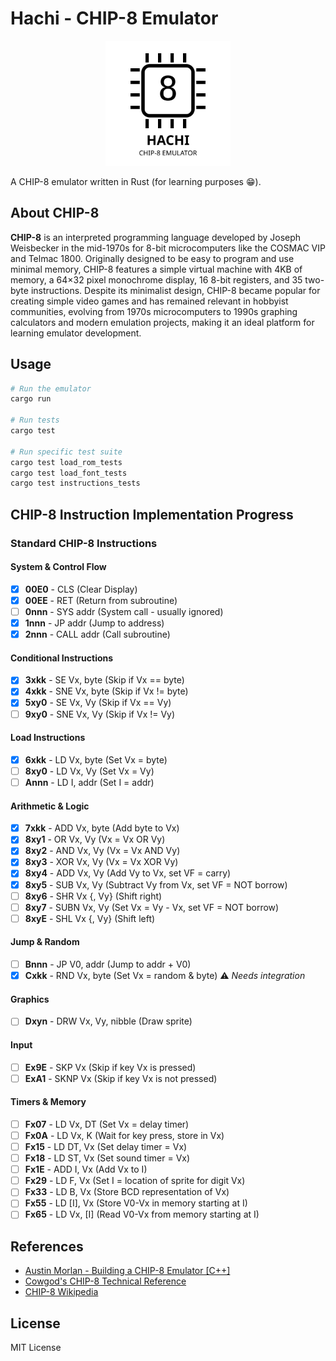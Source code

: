 # Hachi - CHIP-8 Emulator

<div align="center">
  <img src="images/logo.svg" alt="Hachi CHIP-8 Emulator Logo" width="200"/>
</div>

A CHIP-8 emulator written in Rust (for learning purposes 😁).

## About CHIP-8

**CHIP-8** is an interpreted programming language developed by Joseph Weisbecker in the mid-1970s for 8-bit microcomputers like the COSMAC VIP and Telmac 1800. Originally designed to be easy to program and use minimal memory, CHIP-8 features a simple virtual machine with 4KB of memory, a 64×32 pixel monochrome display, 16 8-bit registers, and 35 two-byte instructions. Despite its minimalist design, CHIP-8 became popular for creating simple video games and has remained relevant in hobbyist communities, evolving from 1970s microcomputers to 1990s graphing calculators and modern emulation projects, making it an ideal platform for learning emulator development.

## Usage

```bash
# Run the emulator
cargo run

# Run tests
cargo test

# Run specific test suite
cargo test load_rom_tests
cargo test load_font_tests
cargo test instructions_tests
```

## CHIP-8 Instruction Implementation Progress

### Standard CHIP-8 Instructions

#### System & Control Flow
- [x] **00E0** - CLS (Clear Display)
- [x] **00EE** - RET (Return from subroutine)
- [ ] **0nnn** - SYS addr (System call - usually ignored)
- [x] **1nnn** - JP addr (Jump to address)
- [x] **2nnn** - CALL addr (Call subroutine)

#### Conditional Instructions
- [x] **3xkk** - SE Vx, byte (Skip if Vx == byte)
- [x] **4xkk** - SNE Vx, byte (Skip if Vx != byte)
- [x] **5xy0** - SE Vx, Vy (Skip if Vx == Vy)
- [ ] **9xy0** - SNE Vx, Vy (Skip if Vx != Vy)

#### Load Instructions
- [x] **6xkk** - LD Vx, byte (Set Vx = byte)
- [ ] **8xy0** - LD Vx, Vy (Set Vx = Vy)
- [ ] **Annn** - LD I, addr (Set I = addr)

#### Arithmetic & Logic
- [x] **7xkk** - ADD Vx, byte (Add byte to Vx)
- [x] **8xy1** - OR Vx, Vy (Vx = Vx OR Vy)
- [x] **8xy2** - AND Vx, Vy (Vx = Vx AND Vy)
- [x] **8xy3** - XOR Vx, Vy (Vx = Vx XOR Vy)
- [x] **8xy4** - ADD Vx, Vy (Add Vy to Vx, set VF = carry)
- [x] **8xy5** - SUB Vx, Vy (Subtract Vy from Vx, set VF = NOT borrow)
- [ ] **8xy6** - SHR Vx {, Vy} (Shift right)
- [ ] **8xy7** - SUBN Vx, Vy (Set Vx = Vy - Vx, set VF = NOT borrow)
- [ ] **8xyE** - SHL Vx {, Vy} (Shift left)

#### Jump & Random
- [ ] **Bnnn** - JP V0, addr (Jump to addr + V0)
- [x] **Cxkk** - RND Vx, byte (Set Vx = random & byte) ⚠️ *Needs integration*

#### Graphics
- [ ] **Dxyn** - DRW Vx, Vy, nibble (Draw sprite)

#### Input
- [ ] **Ex9E** - SKP Vx (Skip if key Vx is pressed)
- [ ] **ExA1** - SKNP Vx (Skip if key Vx is not pressed)

#### Timers & Memory
- [ ] **Fx07** - LD Vx, DT (Set Vx = delay timer)
- [ ] **Fx0A** - LD Vx, K (Wait for key press, store in Vx)
- [ ] **Fx15** - LD DT, Vx (Set delay timer = Vx)
- [ ] **Fx18** - LD ST, Vx (Set sound timer = Vx)
- [ ] **Fx1E** - ADD I, Vx (Add Vx to I)
- [ ] **Fx29** - LD F, Vx (Set I = location of sprite for digit Vx)
- [ ] **Fx33** - LD B, Vx (Store BCD representation of Vx)
- [ ] **Fx55** - LD [I], Vx (Store V0-Vx in memory starting at I)
- [ ] **Fx65** - LD Vx, [I] (Read V0-Vx from memory starting at I)

## References

- [Austin Morlan - Building a CHIP-8 Emulator [C++]](https://austinmorlan.com/posts/chip8_emulator)
- [Cowgod's CHIP-8 Technical Reference](http://devernay.free.fr/hacks/chip8/C8TECH10.HTM)
- [CHIP-8 Wikipedia](https://en.wikipedia.org/wiki/CHIP-8)

## License

MIT License 